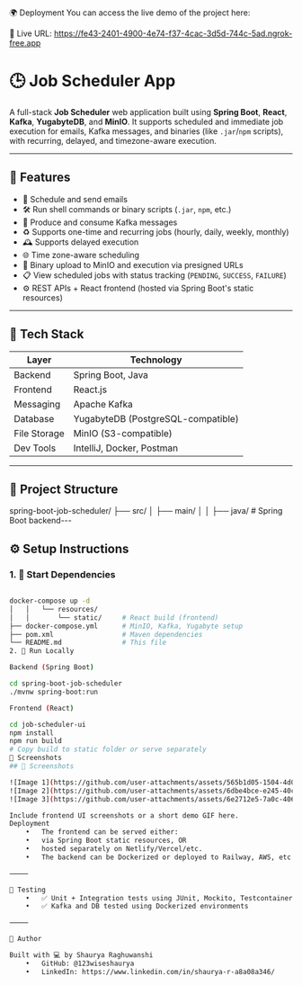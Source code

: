 🌍 Deployment
You can access the live demo of the project here:

🔗 Live URL: https://fe43-2401-4900-4e74-f37-4cac-3d5d-744c-5ad.ngrok-free.app


# 🕒 Job Scheduler App

A full-stack **Job Scheduler** web application built using **Spring Boot**, **React**, **Kafka**, **YugabyteDB**, and **MinIO**. It supports scheduled and immediate job execution for emails, Kafka messages, and binaries (like `.jar`/`npm` scripts), with recurring, delayed, and timezone-aware execution.

---

## 🚀 Features

- 📧 Schedule and send emails
- 🛠️ Run shell commands or binary scripts (`.jar`, `npm`, etc.)
- 📨 Produce and consume Kafka messages
- ♻️ Supports one-time and recurring jobs (hourly, daily, weekly, monthly)
- 🕰️ Supports delayed execution
- 🌐 Time zone-aware scheduling
- 💾 Binary upload to MinIO and execution via presigned URLs
- 📋 View scheduled jobs with status tracking (`PENDING`, `SUCCESS`, `FAILURE`)
- ⚙️ REST APIs + React frontend (hosted via Spring Boot's static resources)

---

## 🧱 Tech Stack

| Layer        | Technology            |
|--------------|------------------------|
| Backend      | Spring Boot, Java      |
| Frontend     | React.js               |
| Messaging    | Apache Kafka           |
| Database     | YugabyteDB (PostgreSQL-compatible) |
| File Storage | MinIO (S3-compatible)  |
| Dev Tools    | IntelliJ, Docker, Postman |

---

## 📁 Project Structure
spring-boot-job-scheduler/
├── src/
│   ├── main/
│   │   ├── java/           # Spring Boot backend---

## ⚙️ Setup Instructions

### 1. 🐳 Start Dependencies
```bash

docker-compose up -d
│   │   └── resources/
│   │       └── static/     # React build (frontend)
├── docker-compose.yml      # MinIO, Kafka, Yugabyte setup
├── pom.xml                 # Maven dependencies
└── README.md               # This file
2. 🧪 Run Locally

Backend (Spring Boot)

cd spring-boot-job-scheduler
./mvnw spring-boot:run

Frontend (React)

cd job-scheduler-ui
npm install
npm run build
# Copy build to static folder or serve separately
📸 Screenshots
## 📸 Screenshots

![Image 1](https://github.com/user-attachments/assets/565b1d05-1504-4d07-9a8f-ad541e24d6fc)
![Image 2](https://github.com/user-attachments/assets/6dbe4bce-e245-40c0-8ea9-d712532fdd6b)
![Image 3](https://github.com/user-attachments/assets/6e2712e5-7a0c-4062-a304-1d1647685684)

Include frontend UI screenshots or a short demo GIF here.
Deployment
	•	The frontend can be served either:
	•	via Spring Boot static resources, OR
	•	hosted separately on Netlify/Vercel/etc.
	•	The backend can be Dockerized or deployed to Railway, AWS, etc.

⸻

🧪 Testing
	•	✅ Unit + Integration tests using JUnit, Mockito, Testcontainers
	•	✅ Kafka and DB tested using Dockerized environments

⸻

🙌 Author

Built with 💻 by Shaurya Raghuwanshi
	•	GitHub: @123wiseshaurya
	•	LinkedIn: https://www.linkedin.com/in/shaurya-r-a8a08a346/

